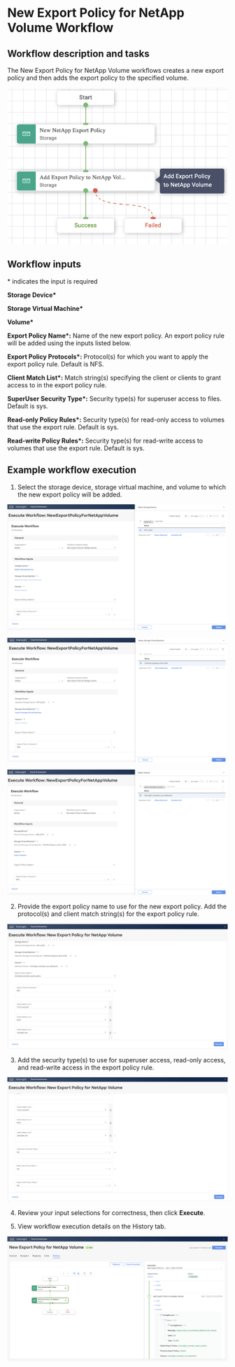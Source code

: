 # New Export Policy for NetApp Volume Workflow

## Workflow description and tasks

The New Export Policy for NetApp Volume workflows creates a new export
policy and then adds the export policy to the specified volume.

![](../images/NewExportPolicyForNetAppVolume/780da2b9333cacb500822d5abe207dfb11960705.png)

## Workflow inputs
\* indicates the input is required

**Storage Device\***

**Storage Virtual Machine\***

**Volume\***

**Export Policy Name\*:** Name of the new export policy. An export
policy rule will be added using the inputs listed below.

**Export Policy Protocols\*:** Protocol(s) for which you want to apply
the export policy rule. Default is NFS.

**Client Match List\*:** Match string(s) specifying the client or
clients to grant access to in the export policy rule.

**SuperUser Security Type\*:** Security type(s) for superuser access to
files. Default is sys.

**Read-only Policy Rules\*:** Security type(s) for read-only access to
volumes that use the export rule. Default is sys.

**Read-write Policy Rules\*:** Security type(s) for read-write access to
volumes that use the export rule. Default is sys.

## Example workflow execution

1.  Select the storage device, storage virtual machine, and volume to
    which the new export policy will be added.

![](../images/NewExportPolicyForNetAppVolume/2972fbfbb9681e20c40f3bbb14da4c09c7b70adc.png)

![](../images/NewExportPolicyForNetAppVolume/29f06e90945b44bd9783ac02789a96c0f0a2ba91.png)

![](../images/NewExportPolicyForNetAppVolume/a90e4e00376a6ecf307135ae992bb2e281d57e8f.png)

2.  Provide the export policy name to use for the new export policy. Add
    the protocol(s) and client match string(s) for the export policy
    rule.

![](../images/NewExportPolicyForNetAppVolume/156c7292f4e3c5412fd306973fbd93f80dce3687.png)

3.  Add the security type(s) to use for superuser access, read-only
    access, and read-write access in the export policy rule.

![](../images/NewExportPolicyForNetAppVolume/79e9db2f4ab95549e5300fd32b41aba833c2c4b2.png)

4.  Review your input selections for correctness, then click **Execute**.

5.  View workflow execution details on the History tab.

![](../images/NewExportPolicyForNetAppVolume/585842d645a366aeb867209b60f19550a006270d.png)
